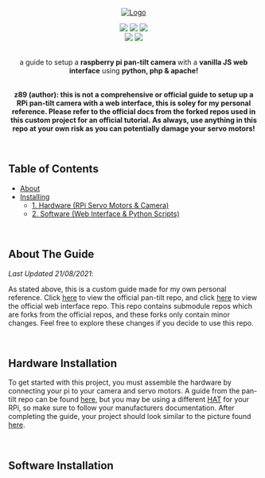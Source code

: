 <a href="https://github.com/z89/nextjs-tor-v3"><div  align="center"><img src="https://i.imgur.com/iiHnpiH.png" alt="Logo"></div></a>

<div align="center">
<img src="https://img.shields.io/badge/python-v2.7-blue?style=for-the-badge&logo=python"></img>
<img src="https://img.shields.io/badge/apache-v2.4.38-blue?style=for-the-badge&logo=apache"></img>
<img src="https://img.shields.io/badge/php-v7.3.29-red?style=for-the-badge&logo=php"></img>
<br>
<img src="https://img.shields.io/badge/raspberry pi os-supported-green?style=for-the-badge&logo=tor"></img>
<img src="https://img.shields.io/badge/debian-supported-green?style=for-the-badge&logo=tor"></img>
</div>
<br>
<p align="center">a guide to setup a <strong>raspberry pi pan-tilt camera </strong> with a <strong>vanilla JS web interface</strong> using <strong>python, php & apache!</strong>

<br>
<br>
<strong><p  align="center">z89 (author): this is not a comprehensive or official guide to setup up a RPi pan-tilt camera with a web interface, this is soley for my personal reference. Please refer to the official docs from the forked repos used in this custom project for an official tutorial. As always, use anything in this repo at your own risk as you can potentially damage your servo motors!</p></strong>
<br>

<!-- TABLE OF CONTENTS -->

## Table of Contents

- [About](#about-the-guide)
- [Installing](#backend-installation)
  - [1. Hardware (RPi Servo Motors & Camera)](#hardware-installation)
  - [2. Software (Web Interface & Python Scripts)](#software-installation)

<!-- ABOUT THE PROJECT -->
<br>

## About The Guide

_Last Updated 21/08/2021_:

As stated above, this is a custom guide made for my own personal reference. Click [here](https://github.com/sparkfun/RPi_PanTilt_Camera_Kit/) to view the official pan-tilt repo, and click [here](https://github.com/silvanmelchior/RPi_Cam_Web_Interface) to view the official web interface repo. This repo contains submodule repos which are forks from the official repos, and these forks only contain minor changes. Feel free to explore these changes if you decide to use this repo.

<!-- HARDWARE INSTALLATION -->
<br>

## Hardware Installation

To get started with this project, you must assemble the hardware by connecting your pi to your camera and servo motors. A guide from the pan-tilt repo can be found [here](https://learn.sparkfun.com/tutorials/setting-up-the-pi-zero-wireless-pan-tilt-camera?), but you may be using a different [HAT](https://github.com/raspberrypi/hats) for your RPi, so make sure to follow your manufacturers documentation. After completing the guide, your project should look similar to the picture found [here](https://cdn.sparkfun.com/r/600-600/assets/learn_tutorials/6/5/8/Pi_Servo_Cam_Guide-36.jpg).

<!-- HARDWARE INSTALLATION -->
<br>

## Software Installation
